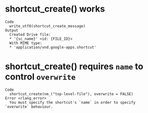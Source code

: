 # shortcut_create() works

    Code
      write_utf8(shortcut_create_message)
    Output
      Created Drive file:
      * '{sc_name}' <id: {FILE_ID}>
      With MIME type:
      * 'application/vnd.google-apps.shortcut'

# shortcut_create() requires `name` to control `overwrite`

    Code
      shortcut_create(nm_("top-level-file"), overwrite = FALSE)
    Error <rlang_error>
      You must specify the shortcut's `name` in order to specify `overwrite` behaviour.


